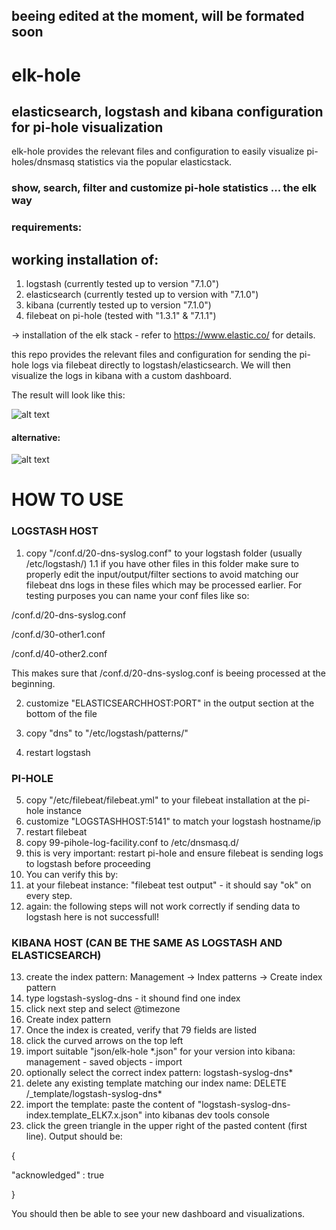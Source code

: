 ## beeing edited at the moment, will be formated soon



# elk-hole

## elasticsearch, logstash and kibana configuration for pi-hole visualization

elk-hole provides the relevant files and configuration to easily visualize pi-holes/dnsmasq statistics via the popular elasticstack.

### show, search, filter and customize pi-hole statistics ... the elk way


### requirements:
## working installation of:
1. logstash (currently tested up to version "7.1.0")
2. elasticsearch (currently tested up to version with "7.1.0")
3. kibana (currently tested up to version "7.1.0")
4. filebeat on pi-hole (tested with "1.3.1" & "7.1.1")

-> installation of the elk stack - refer to https://www.elastic.co/ for details.


this repo provides the relevant files and configuration for sending the pi-hole logs via filebeat directly to logstash/elasticsearch. We will then visualize the logs in kibana with a custom dashboard.

The result will look like this:

![alt text](https://github.com/nin9s/elk-hole/blob/master/dash.PNG)
#### alternative:
![alt text](https://github.com/nin9s/elk-hole/blob/master/dash_enhanced.PNG)
  
# HOW TO USE 
 
### LOGSTASH HOST 
1. copy "/conf.d/20-dns-syslog.conf" to your logstash folder (usually /etc/logstash/)
1.1 if you have other files in this folder make sure to properly edit the input/output/filter sections to avoid matching our filebeat dns logs in these files which may be processed earlier. For testing purposes you can name your conf files like so:

/conf.d/20-dns-syslog.conf

/conf.d/30-other1.conf

/conf.d/40-other2.conf


This makes sure that /conf.d/20-dns-syslog.conf is beeing processed at the beginning.

2. customize "ELASTICSEARCHHOST:PORT" in the output section at the bottom of the file
3. copy "dns" to "/etc/logstash/patterns/"

4. restart logstash

### PI-HOLE
5. copy "/etc/filebeat/filebeat.yml" to your filebeat installation at the pi-hole instance
6. customize "LOGSTASHHOST:5141" to match your logstash hostname/ip
7. restart filebeat
8. copy 99-pihole-log-facility.conf to /etc/dnsmasq.d/
9. this is very important: restart pi-hole and ensure filebeat is sending logs to logstash before proceeding
10. You can verify this by:
11. at your filebeat instance: "filebeat test output" - it should say "ok" on every step.
12. again: the following steps will not work correctly if sending data to logstash here is not successfull!

### KIBANA HOST (CAN BE THE SAME AS LOGSTASH AND ELASTICSEARCH)

13. create the index pattern: Management -> Index patterns -> Create index pattern
14. type logstash-syslog-dns - it shound find one index
15. click next step and select @timezone 
16. Create index pattern
17. Once the index is created, verify that 79 fields are listed
18. click the curved arrows on the top left
19. import suitable "json/elk-hole *.json" for your version into kibana: management - saved objects - import
20. optionally select the correct index pattern: logstash-syslog-dns*
21. delete any existing template matching our index name: DELETE /_template/logstash-syslog-dns*
22. import the template: paste the content of "logstash-syslog-dns-index.template_ELK7.x.json" into kibanas dev tools console
23. click the green triangle in the upper right of the pasted content (first line). Output should be:

{

  "acknowledged" : true
  
}


You should then be able to see your new dashboard and visualizations.
